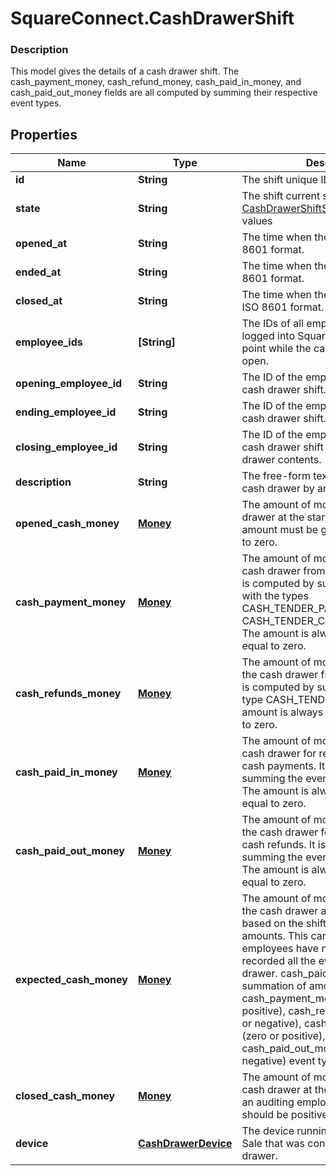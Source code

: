 # SquareConnect.CashDrawerShift

### Description

This model gives the details of a cash drawer shift. The cash_payment_money, cash_refund_money, cash_paid_in_money, and cash_paid_out_money fields are all computed by summing their respective event types.

## Properties
Name | Type | Description | Notes
------------ | ------------- | ------------- | -------------
**id** | **String** | The shift unique ID. | [optional] 
**state** | **String** | The shift current state. See [CashDrawerShiftState](#type-cashdrawershiftstate) for possible values | [optional] 
**opened_at** | **String** | The time when the shift began, in ISO 8601 format. | [optional] 
**ended_at** | **String** | The time when the shift ended, in ISO 8601 format. | [optional] 
**closed_at** | **String** | The time when the shift was closed, in ISO 8601 format. | [optional] 
**employee_ids** | **[String]** | The IDs of all employees that were logged into Square Point of Sale at any point while the cash drawer shift was open. | [optional] 
**opening_employee_id** | **String** | The ID of the employee that started the cash drawer shift. | [optional] 
**ending_employee_id** | **String** | The ID of the employee that ended the cash drawer shift. | [optional] 
**closing_employee_id** | **String** | The ID of the employee that closed the cash drawer shift by auditing the cash drawer contents. | [optional] 
**description** | **String** | The free-form text description of a cash drawer by an employee. | [optional] 
**opened_cash_money** | [**Money**](Money.md) | The amount of money in the cash drawer at the start of the shift. The amount must be greater than or equal to zero. | [optional] 
**cash_payment_money** | [**Money**](Money.md) | The amount of money added to the cash drawer from cash payments. This is computed by summing all events with the types CASH_TENDER_PAYMENT and CASH_TENDER_CANCELED_PAYMENT. The amount is always greater than or equal to zero. | [optional] 
**cash_refunds_money** | [**Money**](Money.md) | The amount of money removed from the cash drawer from cash refunds. It is computed by summing the events of type CASH_TENDER_REFUND. The amount is always greater than or equal to zero. | [optional] 
**cash_paid_in_money** | [**Money**](Money.md) | The amount of money added to the cash drawer for reasons other than cash payments. It is computed by summing the events of type PAID_IN. The amount is always greater than or equal to zero. | [optional] 
**cash_paid_out_money** | [**Money**](Money.md) | The amount of money removed from the cash drawer for reasons other than cash refunds. It is computed by summing the events of type PAID_OUT. The amount is always greater than or equal to zero. | [optional] 
**expected_cash_money** | [**Money**](Money.md) | The amount of money that should be in the cash drawer at the end of the shift, based on the shift&#39;s other money amounts. This can be negative if employees have not correctly recorded all the events on the cash drawer. cash_paid_out_money is a summation of amounts from cash_payment_money (zero or positive), cash_refunds_money (zero or negative), cash_paid_in_money (zero or positive), and cash_paid_out_money (zero or negative) event types. | [optional] 
**closed_cash_money** | [**Money**](Money.md) | The amount of money found in the cash drawer at the end of the shift by an auditing employee. The amount should be positive. | [optional] 
**device** | [**CashDrawerDevice**](CashDrawerDevice.md) | The device running Square Point of Sale that was connected to the cash drawer. | [optional] 


